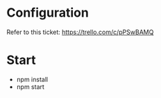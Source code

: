 # Configuration
Refer to this ticket: https://trello.com/c/pPSwBAMQ

# Start
- npm install
- npm start
